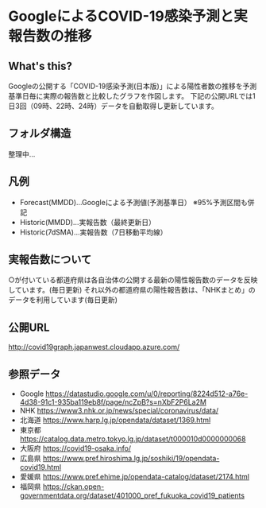 # GoogleによるCOVID-19感染予測と実報告数の推移
## What's this?
Googleの公開する「COVID-19感染予測(日本版)」による陽性者数の推移を予測基準日毎に実際の報告数と比較したグラフを作図します。
下記の公開URLでは1日3回（09時、22時、24時）データを自動取得し更新しています。
## フォルダ構造
整理中...
## 凡例
- Forecast(MMDD)…Googleによる予測値(予測基準日） ※95%予測区間も併記
- Historic(MMDD)…実報告数（最終更新日）
- Historic(7dSMA)…実報告数（7日移動平均線）
## 実報告数について
○が付いている都道府県は各自治体の公開する最新の陽性報告数のデータを反映しています。(毎日更新)
それ以外の都道府県の陽性報告数は、「NHKまとめ」のデータを利用しています(毎日更新)
## 公開URL
http://covid19graph.japanwest.cloudapp.azure.com/
## 参照データ 
- Google 
https://datastudio.google.com/u/0/reporting/8224d512-a76e-4d38-91c1-935ba119eb8f/page/ncZpB?s=nXbF2P6La2M
- NHK
https://www3.nhk.or.jp/news/special/coronavirus/data/
- 北海道
https://www.harp.lg.jp/opendata/dataset/1369.html
- 東京都
https://catalog.data.metro.tokyo.lg.jp/dataset/t000010d0000000068
- 大阪府
https://covid19-osaka.info/
- 広島県
https://www.pref.hiroshima.lg.jp/soshiki/19/opendata-covid19.html
- 愛媛県
https://www.pref.ehime.jp/opendata-catalog/dataset/2174.html
- 福岡県
https://ckan.open-governmentdata.org/dataset/401000_pref_fukuoka_covid19_patients

